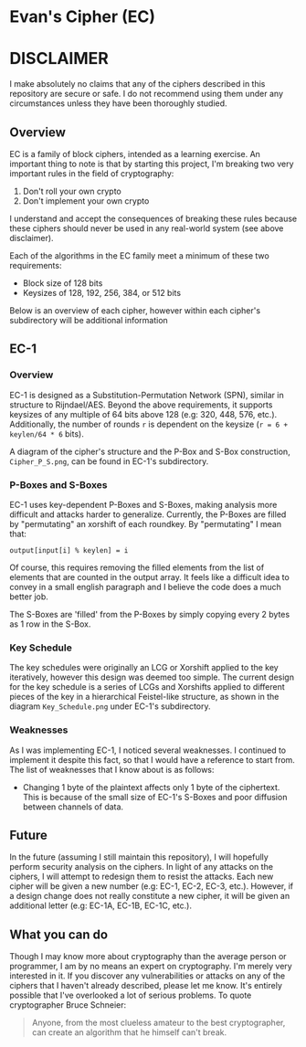 # Evan's Cipher (EC)

DISCLAIMER
==========
I make absolutely no claims that any of the ciphers described in this repository are secure or safe.
I do not recommend using them under any circumstances unless they have been thoroughly studied.

## Overview

EC is a family of block ciphers, intended as a learning exercise. An important thing to note is that by starting this project, I'm breaking two very important rules in the field of cryptography:
 1. Don't roll your own crypto
 2. Don't implement your own crypto

I understand and accept the consequences of breaking these rules because these ciphers should never be used in any real-world system (see above disclaimer).

Each of the algorithms in the EC family meet a minimum of these two requirements:
 - Block size of 128 bits
 - Keysizes of 128, 192, 256, 384, or 512 bits


Below is an overview of each cipher, however within each cipher's subdirectory will be additional information

## EC-1
### Overview
EC-1 is designed as a Substitution-Permutation Network (SPN), similar in structure to Rijndael/AES. Beyond the above requirements, it supports keysizes of any multiple of 64 bits above 128 (e.g: 320, 448, 576, etc.). Additionally, the number of rounds ```r``` is dependent on the keysize (```r = 6 + keylen/64 * 6``` bits).

A diagram of the cipher's structure and the P-Box and S-Box construction, ```Cipher_P_S.png```, can be found in EC-1's subdirectory.

### P-Boxes and S-Boxes
EC-1 uses key-dependent P-Boxes and S-Boxes, making analysis more difficult and attacks harder to generalize. Currently, the P-Boxes are filled by "permutating" an xorshift of each roundkey. By "permutating" I mean that:
```
output[input[i] % keylen] = i
```
Of course, this requires removing the filled elements from the list of elements that are counted in the output array. It feels like a difficult idea to convey in a small english paragraph and I believe the code does a much better job.

The S-Boxes are 'filled' from the P-Boxes by simply copying every 2 bytes as 1 row in the S-Box.

### Key Schedule
The key schedules were originally an LCG or Xorshift applied to the key iteratively, however this design was deemed too simple. The current design for the key schedule is a series of LCGs and Xorshifts applied to different pieces of the key in a hierarchical Feistel-like structure, as shown in the diagram ```Key_Schedule.png``` under EC-1's subdirectory.

### Weaknesses
As I was implementing EC-1, I noticed several weaknesses. I continued to implement it despite this fact, so that I would have a reference to start from.
The list of weaknesses that I know about is as follows:
 - Changing 1 byte of the plaintext affects only 1 byte of the ciphertext. This is because of the small size of EC-1's S-Boxes and poor diffusion between channels of data.

## Future
In the future (assuming I still maintain this repository), I will hopefully perform security analysis on the ciphers. In light of any attacks on the ciphers, I will attempt to redesign them to resist the attacks. Each new cipher will be given a new number (e.g: EC-1, EC-2, EC-3, etc.). However, if a design change does not really constitute a new cipher, it will be given an additional letter (e.g: EC-1A, EC-1B, EC-1C, etc.).


## What you can do
Though I may know more about cryptography than the average person or programmer, I am by no means an expert on cryptography. I'm merely very interested in it. If you discover any vulnerabilities or attacks on any of the ciphers that I haven't already described, please let me know. It's entirely possible that I've overlooked a lot of serious problems. To quote cryptographer Bruce Schneier:
> Anyone, from the most clueless amateur to the best cryptographer, can create an algorithm that he himself can't break.
